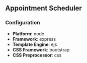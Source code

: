 ## Appointment Scheduler

### Configuration
- **Platform:** node
- **Framework**: express
- **Template Engine**: ejs
- **CSS Framework**: bootstrap
- **CSS Preprocessor**: css